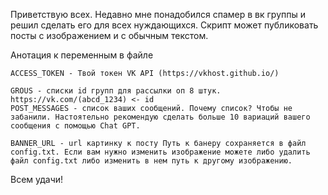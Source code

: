 Приветствую всех. Недавно мне понадобился спамер в вк группы и решил сделать его для всех нуждающихся. 
Скрипт  может публиковать посты с изображением и с обычным текстом.

Анотация к переменным в файле

    ACCESS_TOKEN - Твой токен VK API (https://vkhost.github.io/)

    GROUS - списки id групп для рассылки оп 8 штук. https://vk.com/(abcd_1234) <- id    
    POST_MESSAGES - cписок ваших сообщений. Почему список? Чтобы не забанили. Настоятельно рекомендую сделать больше 10 вариаций вашего сообщения с помощью Chat GPT.
    
    BANNER_URL - url картинку к посту Путь к банеру сохраняется в файл config.txt. Если вам нужно изменить изображение можете либо удалить
    файл config.txt либо изменить в нем путь к другому изображению.

Всем удачи!
